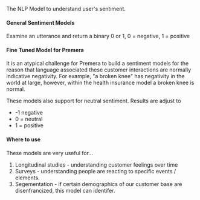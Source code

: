 ﻿The NLP Model to understand user's sentiment.


#### General Sentiment Models
Examine an utterance and return a binary 0 or 1, 0 = negative, 1 = positive


#### Fine Tuned Model for Premera
It is an atypical challenge for Premera to build a sentiment models for the
reason that language associated these customer interactions
are normally indicative negativity.  For example, "a broken knee" has
negativity in the world at large, however, within the health insurance model
a broken knee is normal.

These models also support for neutral sentiment.  Results are adjust to
* -1 negative
* 0 = neutral
* 1 = positive


#### Where to use
These models are very useful for...
1) Longitudinal studies - understanding customer feelings over time
2) Surveys - understanding people are reacting to specific events / elements.
3) Segementation - if certain demographics of our customer base are disenfrancized, this model can identifer.